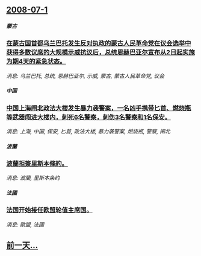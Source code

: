 ## [2008-07-1](/news/2008/07/1/index.md)

##### 蒙古
### [在蒙古国首都乌兰巴托发生反对执政的蒙古人民革命党在议会选举中获得多数议席的大规模示威抗议后，总统恩赫巴亚尔宣布从2日起实施为期4天的紧急状态。](/news/2008/07/1/在蒙古国首都乌兰巴托发生反对执政的蒙古人民革命党在议会选举中获得多数议席的大规模示威抗议后-总统恩赫巴亚尔宣布从2日起实.md)
_消息: 乌兰巴托, 总统, 恩赫巴亚尔, 示威, 蒙古, 蒙古人民革命党, 议会_

##### 中国
### [中国上海闸北政法大楼发生暴力袭警案，一名凶手携带匕首、燃烧瓶等武器闯进大楼内，刺死6名警察，刺伤3名警察和1名保安。](/news/2008/07/1/中国上海闸北政法大楼发生暴力袭警案-一名凶手携带匕首-燃烧瓶等武器闯进大楼内-刺死6名警察-刺伤3名警察和1名保安.md)
_消息: 上海, 中国, 保安, 匕首, 政法大楼, 暴力袭警案, 燃烧瓶, 警察, 闸北_

##### 波蘭
### [波蘭拒簽里斯本條約。](/news/2008/07/1/波蘭拒簽里斯本條約.md)
_消息: 波蘭, 里斯本条约_

##### 法國
### [法国开始接任欧盟轮值主席国。](/news/2008/07/1/法国开始接任欧盟轮值主席国.md)
_消息: 歐盟, 法國_

## [前一天...](/news/2008/06/29/index.md)

